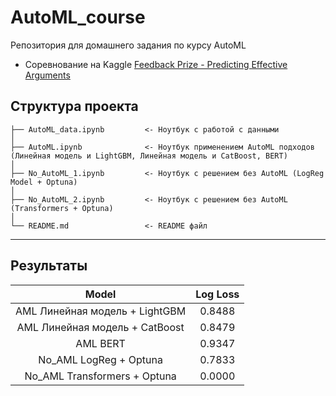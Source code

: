 # AutoML_course
Репозитория для домашнего задания по курсу AutoML

* Соревнование на Kaggle [Feedback Prize - Predicting Effective Arguments](https://www.kaggle.com/competitions/feedback-prize-effectiveness/data)


Структура проекта
------------
    ├── AutoML_data.ipynb         <- Ноутбук с работой с данными                  
    │   
    ├── AutoML.ipynb              <- Ноутбук применением AutoML подходов (Линейная модель и LightGBM, Линейная модель и CatBoost, BERT)
    │
    ├── No_AutoML_1.ipynb         <- Ноутбук с решением без AutoML (LogReg Model + Optuna)
    │
    ├── No_AutoML_2.ipynb         <- Ноутбук с решением без AutoML (Transformers + Optuna)
    │
    └── README.md                 <- README файл

    
--------

## Результаты

|                 Model                 |    Log Loss  |
|:-------------------------------------:|:------------:|
|  AML Линейная модель + LightGBM       |    0.8488    |
|  AML Линейная модель + CatBoost       |    0.8479    |
|  AML BERT                             |    0.9347    |
|  No_AML LogReg + Optuna               |    0.7833    |
|  No_AML Transformers + Optuna         |    0.0000    |
